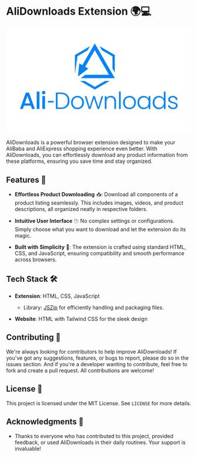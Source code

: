 # AliDownloads Extension 🌍💻

![AliDownloads Logo](./website/Resources/full_logo.jpg)

AliDownloads is a powerful browser extension designed to make your AliBaba and AliExpress shopping experience even better. With AliDownloads, you can effortlessly download any product information from these platforms, ensuring you save time and stay organized.

## Features 🚀

- **Effortless Product Downloading** 📥: Download all components of a product listing seamlessly. This includes images, videos, and product descriptions, all organized neatly in respective folders.
  
- **Intuitive User Interface** 🖱️: No complex settings or configurations. Simply choose what you want to download and let the extension do its magic.

- **Built with Simplicity** 🌟: The extension is crafted using standard HTML, CSS, and JavaScript, ensuring compatibility and smooth performance across browsers.

## Tech Stack 🛠️

- **Extension**: HTML, CSS, JavaScript
  - Library: [JSZip](https://stuk.github.io/jszip/) for efficiently handling and packaging files.
  
- **Website**: HTML with Tailwind CSS for the sleek design

## Contributing 🤝

We're always looking for contributors to help improve AliDownloads! If you've got any suggestions, features, or bugs to report, please do so in the issues section. And if you're a developer wanting to contribute, feel free to fork and create a pull request. All contributions are welcome!

## License 📄

This project is licensed under the MIT License. See `LICENSE` for more details.

## Acknowledgments 🙏

- Thanks to everyone who has contributed to this project, provided feedback, or used AliDownloads in their daily routines. Your support is invaluable!
